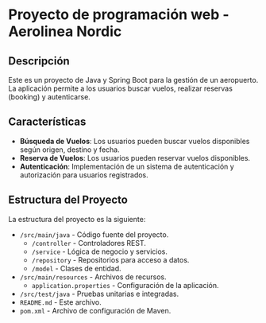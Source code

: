 # Proyecto de programación web - Aerolinea Nordic

## Descripción

Este es un proyecto de Java y Spring Boot para la gestión de un aeropuerto. La aplicación permite a los usuarios buscar vuelos, realizar reservas (booking) y autenticarse. 

## Características

- **Búsqueda de Vuelos**: Los usuarios pueden buscar vuelos disponibles según origen, destino y fecha.
- **Reserva de Vuelos**: Los usuarios pueden reservar vuelos disponibles.
- **Autenticación**: Implementación de un sistema de autenticación y autorización para usuarios registrados.

## Estructura del Proyecto

La estructura del proyecto es la siguiente:

- `/src/main/java` - Código fuente del proyecto.
  - `/controller` - Controladores REST.
  - `/service` - Lógica de negocio y servicios.
  - `/repository` - Repositorios para acceso a datos.
  - `/model` - Clases de entidad.
- `/src/main/resources` - Archivos de recursos.
  - `application.properties` - Configuración de la aplicación.
- `/src/test/java` - Pruebas unitarias e integradas.
- `README.md` - Este archivo.
- `pom.xml` - Archivo de configuración de Maven.

